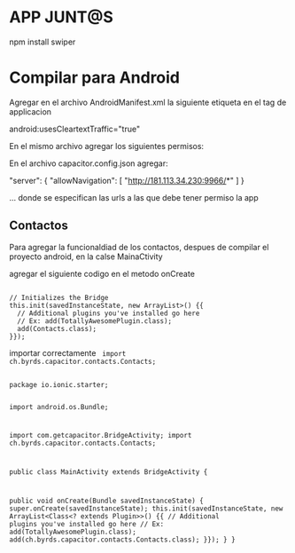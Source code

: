 # APP JUNT@S
 npm install swiper


# Compilar para Android

Agregar en el archivo AndroidManifest.xml la siguiente etiqueta en el tag de applicacion

 android:usesCleartextTraffic="true"

En el mismo archivo agregar los siguientes permisos:

  <uses-permission android:name="android.permission.SEND_SMS" />


En el archivo capacitor.config.json agregar:

 "server": {
    "allowNavigation": [
      "http://181.113.34.230:9966/*"
    ]
  }


... donde se especifican las urls a las que debe tener permiso la app



## Contactos
Para agregar la funcionaldiad de los contactos, despues de compilar el proyecto android, en la calse MainaCtivity

agregar el siguiente codigo en el metodo onCreate

<code>
// Initializes the Bridge
this.init(savedInstanceState, new ArrayList<Class<? extends Plugin>>() {{
  // Additional plugins you've installed go here
  // Ex: add(TotallyAwesomePlugin.class);
  add(Contacts.class);
}});
</code>

importar correctamente
<code>
import ch.byrds.capacitor.contacts.Contacts;
</code>



<code>
package io.ionic.starter;

import android.os.Bundle;

import com.getcapacitor.BridgeActivity;
import ch.byrds.capacitor.contacts.Contacts;

public class MainActivity extends BridgeActivity {

  public void onCreate(Bundle savedInstanceState) {
    super.onCreate(savedInstanceState);
    this.init(savedInstanceState, new ArrayList<Class<? extends Plugin>>() {{
      // Additional plugins you've installed go here
      // Ex: add(TotallyAwesomePlugin.class);
      add(ch.byrds.capacitor.contacts.Contacts.class);
    }});
  }
}

</code>
